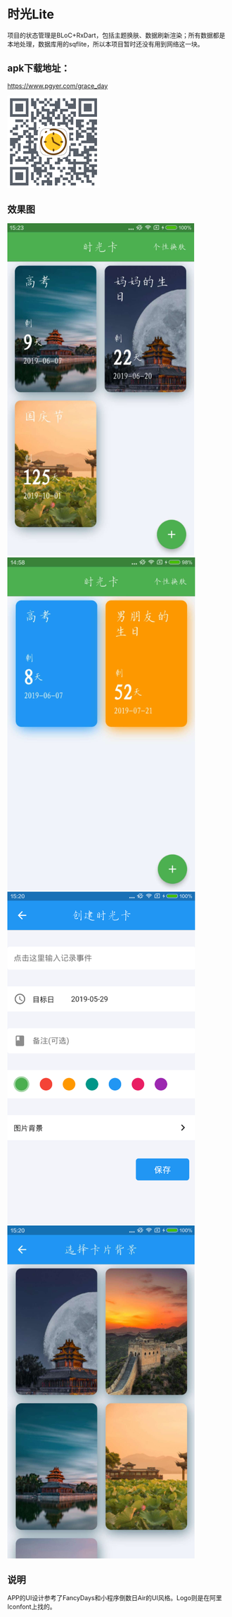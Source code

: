 # 时光Lite

项目的状态管理是BLoC+RxDart，包括主题换肤、数据刷新渲染；所有数据都是本地处理，数据库用的sqflite，所以本项目暂时还没有用到网络这一块。

## apk下载地址：
https://www.pgyer.com/grace_day

![screenshot](./screenshot/download.png)

## 效果图
![screenshot](./screenshot/s1.png) ![screenshot](./screenshot/s2.png)
![screenshot](./screenshot/s3.png) ![screenshot](./screenshot/s4.png)

## 说明
APP的UI设计参考了FancyDays和小程序倒数日Air的UI风格。Logo则是在阿里Iconfont上找的。

